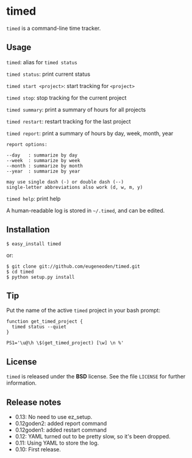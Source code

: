 timed
=====

`timed` is a command-line time tracker.

Usage
-----

`timed`: alias for `timed status`

`timed status`: print current status

`timed start <project>`: start tracking for `<project>`

`timed stop`: stop tracking for the current project

`timed summary`: print a summary of hours for all projects

`timed restart`: restart tracking for the last project

`timed report`: print a summary of hours by day, week, month, year

    report options:

    --day   : summarize by day
    --week  : summarize by week
    --month : summarize by month
    --year  : summarize by year

    may use single dash (-) or double dash (--)
    single-letter abbreviations also work (d, w, m, y)

`timed help`: print help

A human-readable log is stored in `~/.timed`, and can be edited.

Installation
------------

    $ easy_install timed

or:

    $ git clone git://github.com/eugeneoden/timed.git
    $ cd timed
    $ python setup.py install

Tip
---

Put the name of the active `timed` project in your bash prompt:

    function get_timed_project {
      timed status --quiet
    }
    
    PS1='\u@\h \$(get_timed_project) [\w] \n %'

License
-------

`timed` is released under the **BSD** license. See the file `LICENSE` for
further information.

Release notes
-------------

* 0.13: No need to use ez_setup.
* 0.12goden2: added report command
* 0.12goden1: added restart command
* 0.12: YAML turned out to be pretty slow, so it's been dropped.
* 0.11: Using YAML to store the log.
* 0.10: First release.
